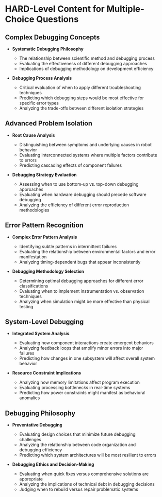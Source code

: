 # HARD-Level Content for Multiple-Choice Questions

## Complex Debugging Concepts

- **Systematic Debugging Philosophy**
  - The relationship between scientific method and debugging process
  - Evaluating the effectiveness of different debugging approaches
  - Implications of debugging methodology on development efficiency

- **Debugging Process Analysis**
  - Critical evaluation of when to apply different troubleshooting techniques
  - Predicting which debugging steps would be most effective for specific error types
  - Analyzing the trade-offs between different isolation strategies

## Advanced Problem Isolation

- **Root Cause Analysis**
  - Distinguishing between symptoms and underlying causes in robot behavior
  - Evaluating interconnected systems where multiple factors contribute to errors
  - Predicting cascading effects of component failures

- **Debugging Strategy Evaluation**
  - Assessing when to use bottom-up vs. top-down debugging approaches
  - Evaluating when hardware debugging should precede software debugging
  - Analyzing the efficiency of different error reproduction methodologies

## Error Pattern Recognition

- **Complex Error Pattern Analysis**
  - Identifying subtle patterns in intermittent failures
  - Evaluating the relationship between environmental factors and error manifestation
  - Analyzing timing-dependent bugs that appear inconsistently

- **Debugging Methodology Selection**
  - Determining optimal debugging approaches for different error classifications
  - Evaluating when to implement instrumentation vs. observation techniques
  - Analyzing when simulation might be more effective than physical testing

## System-Level Debugging

- **Integrated System Analysis**
  - Evaluating how component interactions create emergent behaviors
  - Analyzing feedback loops that amplify minor errors into major failures
  - Predicting how changes in one subsystem will affect overall system behavior

- **Resource Constraint Implications**
  - Analyzing how memory limitations affect program execution
  - Evaluating processing bottlenecks in real-time systems
  - Predicting how power constraints might manifest as behavioral anomalies

## Debugging Philosophy

- **Preventative Debugging**
  - Evaluating design choices that minimize future debugging challenges
  - Analyzing the relationship between code organization and debugging efficiency
  - Predicting which system architectures will be most resilient to errors

- **Debugging Ethics and Decision-Making**
  - Evaluating when quick fixes versus comprehensive solutions are appropriate
  - Analyzing the implications of technical debt in debugging decisions
  - Judging when to rebuild versus repair problematic systems